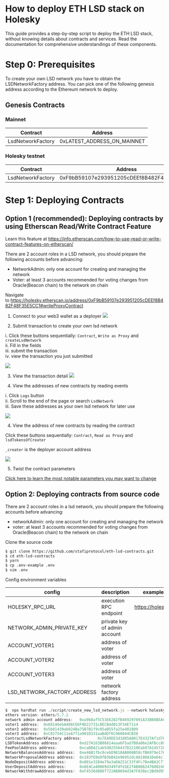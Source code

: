 # How to deploy ETH LSD stack on Holesky

This guide provides a step-by-step script to deploy the ETH LSD stack, without knowing details about contracts and services. Read the documentation for comprehensive understandings of these components.

# Step 0: Prerequisites

To create your own LSD network you have to obtain the LSDNetworkFactory address. You can pick one of the following genesis address according to the Ethereum network to deploy.

## Genesis Contracts

### Mainnet

| Contract | Address |
| --- | --- |
| LsdNetworkFactory | 0xLATEST_ADDRESS_ON_MAINNET |

### Holesky testnet

| Contract | Address |
| --- | --- |
| LsdNetworkFactory | 0xF9bB59107e293951205cDEEf8B482F48F35E5CC1 |

# Step 1: Deploying Contracts

## Option 1 (recommended): Deploying contracts by using Etherscan Read/Write Contract Feature

Learn this feature at https://info.etherscan.com/how-to-use-read-or-write-contract-features-on-etherscan/

There are 2 account roles in a LSD network, you should prepare the following accounts before advancing:

- NetworkAdmin: only one account for creating and managing the network
- Voter: at least 3 accounts recommended for voting changes from Oracle(Beacon chain) to the network on chain

Navigate to https://holesky.etherscan.io/address/0xF9bB59107e293951205cDEEf8B482F48F35E5CC1#writeProxyContract

1. Connect to your web3 wallet as a deployer
![](/image/ethlsd/01_connect_to_web3.png)

2. Submit transaction to create your own lsd network

i. Click these buttons sequentially: `Contract`, `Write as Proxy` and `createLsdNetwork`<br>
ii. Fill in the fields<br>
iii. submit the transaction<br>
iv. view the transaction you just submitted

![](/image/ethlsd/02_create_lsd_network_form.png)

3. View the transaction detail
![](/image/ethlsd/03_transaction_input_data.png)

3. View the addresses of new contracts by reading events

i. Click `Logs` button<br>
ii. Scroll to the end of the page or search `LsdNetwork`<br>
iii. Save these addresses as your own lsd network for later use

![](/image/ethlsd/04_read_new_network_contracts_addr.png)

4. View the address of new contracts by reading the contract

Click these buttons sequentially: `Contract`, `Read as Proxy` and `lsdTokensOfCreater`

`_creater` is the deployer account address

![](/image/ethlsd/05_read_contracts_created.png)

5. Twist the contract parameters

[Click here to learn the most notable parameters you may want to change](contract.html#notable-parameters)

## Option 2: Deploying contracts from source code

There are 2 account roles in a lsd network, you should prepare the following accounts before advancing:

- networkAdmin: only one account for creating and managing the network
- voter: at least 3 accounts recommended for voting changes from Oracle(Beacon chain) to the network on chain

Clone the source code

```bash
$ git clone https://github.com/stafiprotocol/eth-lsd-contracts.git
$ cd eth-lsd-contracts
$ yarn
$ cp .env-example .env
$ vim .env
```
Config environment variables

| config | description | example value |
| --- | --- | --- |
| HOLESKY_RPC_URL | execution RPC endpoint | https://holesky.stafi.io |
| NETWORK_ADMIN_PRIVATE_KEY | private key of admin account |  |
| ACCOUNT_VOTER1 | address of voter |  |
| ACCOUNT_VOTER2 | address of voter |  |
| ACCOUNT_VOTER3 | address of voter |  |
| LSD_NETWORK_FACTORY_ADDRESS | network factory address |  |

```jsx
$  npx hardhat run ./script/create_new_lsd_network.js --network holesky  
ethers version: ethers/5.7.2
network admin account address:   0xa9b8af5C53E6282fB469297091A33B08B5AC40B7
voter1 address:  0x68146ebA486CE6F8D22731c8ECB4d013F34E7114
voter2 address:  0x5b01439ab024Ba75B7B1f9c05aB55fa25e402809
voter3 address:  0xC82754C11eA7f1a901D331aaBdDf6C968044CB38
ContractLsdNetworkFactory address:       0x7EA9DE3d1885A8017E4327Af1d7Fe8926603ea91
LSDTokenAddress address:         0xd27A163B08814eaa6F5ad7B0a06e2AFBcc8807d5
FeePoolAddress address:          0xcaDDA21ab5d02556437D2210Eab97A14572F0EF4
NetworkBalancesAddress address:  0xe46B1fbc0cebD9818AB806B58cfB6979e176Ef12
NetworkProposalAddress address:  0x183fE0eDfB3bB42e96952dcA8180A1De64c19B76
NodeDepositAddress address:      0x801e3284e79a3aDA251C33f4Fc78e4BA2C77A390
UserDepositAddress address:      0x6E4Ca40069d3497dfd1E2fAB0862476002409cc9
NetworkWithdrawAddress address:  0xF4536d886f722AB8894d3A7F830ec2Bd9d950aA4
```